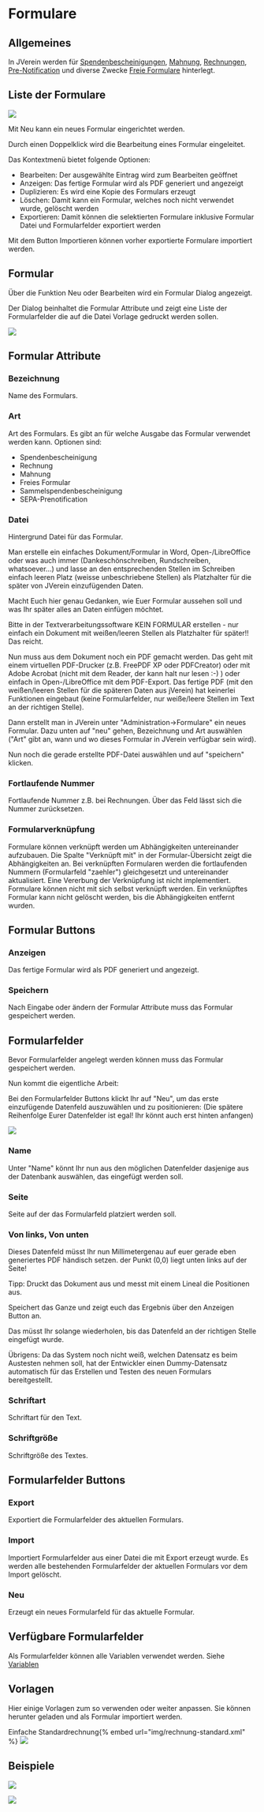 # Formulare

## Allgemeines

In JVerein werden für [Spendenbescheinigungen](../../mitglieder/spendenbescheinigung.md), [Mahnung](../../druckmail/mahnungen.md), [Rechnungen](../../druckmail/rechnungen.md), [Pre-Notification](../../druckmail/pre-notification.md) und diverse Zwecke  [Freie Formulare](../../druckmail/freiesformular.md) hinterlegt.

## Liste der Formulare

![](img/Formulare.png)

Mit Neu kann ein neues Formular eingerichtet werden.

Durch einen Doppelklick wird die Bearbeitung eines Formular eingeleitet.

Das Kontextmenü bietet folgende Optionen:
* Bearbeiten: Der ausgewählte Eintrag wird zum Bearbeiten geöffnet
* Anzeigen: Das fertige Formular wird als PDF generiert und angezeigt
* Duplizieren: Es wird eine Kopie des Formulars erzeugt
* Löschen: Damit kann ein Formular, welches noch nicht verwendet wurde, gelöscht werden
* Exportieren: Damit können die selektierten Formulare inklusive Formular Datei und Formularfelder exportiert werden

Mit dem Button Importieren können vorher exportierte Formulare importiert werden.

## Formular

Über die Funktion Neu oder Bearbeiten wird ein Formular Dialog angezeigt.

Der Dialog beinhaltet die Formular Attribute und zeigt eine Liste der Formularfelder die auf die Datei Vorlage gedruckt werden sollen.

![](img/Formular.png)

## Formular Attribute

### Bezeichnung

Name des Formulars.

### Art

Art des Formulars. Es gibt an für welche Ausgabe das Formular verwendet werden kann. Optionen sind:
* Spendenbescheinigung
* Rechnung
* Mahnung
* Freies Formular
* Sammelspendenbescheinigung
* SEPA-Prenotification

### Datei

Hintergrund Datei für das Formular.

Man erstelle ein einfaches Dokument/Formular in Word, Open-/LibreOffice oder was auch immer \(Dankeschönschreiben, Rundschreiben, whatsoever...\) und lasse an den entsprechenden Stellen im Schreiben einfach leeren Platz \(weisse unbeschriebene Stellen\) als Platzhalter für die später von JVerein einzufügenden Daten.

Macht Euch hier genau Gedanken, wie Euer Formular aussehen soll und was Ihr später alles an Daten einfügen möchtet.

Bitte in der Textverarbeitungssoftware KEIN FORMULAR erstellen - nur einfach ein Dokument mit weißen/leeren Stellen als Platzhalter für später!! Das reicht.

Nun muss aus dem Dokument noch ein PDF gemacht werden. Das geht mit einem virtuellen PDF-Drucker \(z.B. FreePDF XP oder PDFCreator\) oder mit Adobe Acrobat \(nicht mit dem Reader, der kann halt nur lesen :-\) \) oder einfach in Open-/LibreOffice mit dem PDF-Export. Das fertige PDF \(mit den weißen/leeren Stellen für die späteren Daten aus jVerein\) hat keinerlei Funktionen eingebaut \(keine Formularfelder, nur weiße/leere Stellen im Text an der richtigen Stelle\).

Dann erstellt man in JVerein unter "Administration-&gt;Formulare" ein neues Formular. Dazu unten auf "neu" gehen, Bezeichnung und Art auswählen \("Art" gibt an, wann und wo dieses Formular in JVerein verfügbar sein wird\).

Nun noch die gerade erstellte PDF-Datei auswählen und auf "speichern" klicken.

### Fortlaufende Nummer

Fortlaufende Nummer z.B. bei Rechnungen. Über das Feld lässt sich die Nummer zurücksetzen.

### Formularverknüpfung

Formulare können verknüpft werden um Abhängigkeiten untereinander aufzubauen. Die Spalte "Verknüpft mit" in der Formular-Übersicht zeigt die Abhängigkeiten an. Bei verknüpften Formularen werden die fortlaufenden Nummern (Formularfeld "zaehler") gleichgesetzt und untereinander aktualisiert. Eine Vererbung der Verknüpfung ist nicht implementiert. Formulare können nicht mit sich selbst verknüpft werden. Ein verknüpftes Formular kann nicht gelöscht werden, bis die Abhängigkeiten entfernt wurden.

## Formular Buttons

### Anzeigen

Das fertige Formular wird als PDF generiert und angezeigt.

### Speichern

Nach Eingabe oder ändern der Formular Attribute muss das Formular gespeichert werden.


## Formularfelder

Bevor Formularfelder angelegt werden können muss das Formular gespeichert werden.

Nun kommt die eigentliche Arbeit:

Bei den Formularfelder Buttons  klickt Ihr auf "Neu", um das erste einzufügende Datenfeld auszuwählen und zu positionieren: \(Die spätere Reihenfolge Eurer Datenfelder ist egal! Ihr könnt auch erst hinten anfangen\)

![](img/Formularfeld.png)

### Name

Unter "Name" könnt Ihr nun aus den möglichen Datenfelder dasjenige aus der Datenbank auswählen, das eingefügt werden soll.

### Seite

Seite auf der das Formularfeld platziert werden soll.

### Von links, Von unten

Dieses Datenfeld müsst Ihr nun Millimetergenau auf euer gerade eben generiertes PDF händisch setzen. der Punkt \(0,0\) liegt unten links auf der Seite!

Tipp: Druckt das Dokument aus und messt mit einem Lineal die Positionen aus.

Speichert das Ganze und zeigt euch das Ergebnis über den Anzeigen Button an.

Das müsst Ihr solange wiederholen, bis das Datenfeld an der richtigen Stelle eingefügt wurde.

Übrigens: Da das System noch nicht weiß, welchen Datensatz es beim Austesten nehmen soll, hat der Entwickler einen Dummy-Datensatz automatisch für das Erstellen und Testen des neuen Formulars bereitgestellt.

### Schriftart

Schriftart für den Text.

### Schriftgröße

Schriftgröße des Textes.

## Formularfelder Buttons

### Export

Exportiert die Formularfelder des aktuellen Formulars.

### Import

Importiert Formularfelder aus einer Datei die mit Export erzeugt wurde. Es werden alle bestehenden Formularfelder der aktuellen Formulars vor dem Import gelöscht.


### Neu

Erzeugt ein neues Formularfeld für das aktuelle Formular.

## Verfügbare Formularfelder

Als Formularfelder können alle Variablen verwendet werden. Siehe [Variablen](../../../sonstiges/variable.md)

## Vorlagen

Hier einige Vorlagen zum so verwenden oder weiter anpassen. Sie können herunter geladen und als Formular importiert werden.

Einfache Standardrechnung{% embed url="img/rechnung-standard.xml" %}
![](img/rechnung-standard.png)


## Beispiele

![](img/Formularroh.jpg)

![](img/Formularausgefuellt.jpg)
